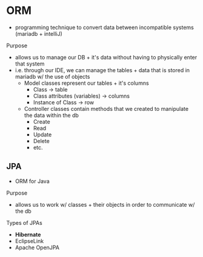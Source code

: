 # ORM
- programming technique to convert data between incompatible systems (mariadb + intelliJ)

Purpose
- allows us to manage our DB + it's data without having to physically enter that system
- i.e. through our IDE, we can manage the tables + data that is stored in mariadb w/ the use of objects
  - Model classes represent our tables + it's columns
    - Class -> table
    - Class attributes (variables) -> columns    
    - Instance of Class -> row
  - Controller classes contain methods that we created to manipulate the data within the db
    - Create
    - Read
    - Update
    - Delete
    - etc.  

## JPA
- ORM for Java  

Purpose
- allows us to work w/ classes + their objects in order to communicate w/ the db  

Types of JPAs
- **Hibernate**
- EclipseLink
- Apache OpenJPA

